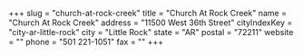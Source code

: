 +++
slug = "church-at-rock-creek"
title = "Church At Rock Creek"
name = "Church At Rock Creek"
address = "11500 West 36th Street"
cityIndexKey = "city-ar-little-rock"
city = "Little Rock"
state = "AR"
postal = "72211"
website = ""
phone = "501 221-1051"
fax = ""
+++
